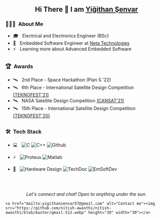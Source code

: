 <!-- Greeting Section -->

<h2> 
  <p align="center">
      Hi There 👋 I am 
      <a href="https://github.com/yigithansenvar">
      Yiğithan Şenvar
      </a>
  </p>
</h2>

<!-- ABOUT ME -->

<h3> 👨🏻‍💻 &nbsp;About Me </h3>

- 🎓 &nbsp; Electrical and Electronics Engineer (BSc)
- 💼 &nbsp; Embedded Software Engineer at <a href="https://www.neta.com.tr/" target="_blank"> Neta Technologies </a>
- ⚡  &nbsp; Learning more about Advanced Embedded Software

<h2> 
  <p align="center">
  </p>
</h2>

<!-- AWARDS -->

<h3> 🏆 &nbsp;Awards</h3>

- 🛰️ &nbsp; 2nd Place - Space Hackathon (Plan S '22) <a/>
- 🛰️ &nbsp; 6th Place - International Satellite Design Competition <a href="https://teknofest.org/en/competitions/competition/28"> (TEKNOFEST'21) <a/>
- 🛰️ &nbsp; NASA Satellite Design Competition  <a href="https://cansatcompetition.com" > (CANSAT'21) <a/>
- 🛰️ &nbsp; 15th Place - International Satellite Design Competition <a href="https://teknofest.org/en/competitions/competition/28"> (TEKNOFEST'20) <a/>


<h2> 
  <p align="center">
  </p>
</h2>

<!-- Tech Stack -->

<h3> 🛠 &nbsp;Tech Stack</h3>

- 💻 &nbsp;
  ![C](https://img.shields.io/badge/-Embedded%20C-000000?style=flat&logo=C)
  ![C++](https://img.shields.io/badge/-C++-000000?style=flat&logo=C%2B%2B&logoColor=00599C)
  ![Github](http://img.shields.io/badge/-Github-000000?style=flat&logo=Github&logoColor=green)
  
- ⚡ &nbsp;
  ![Proteus](https://img.shields.io/badge/-Proteus-000000?style=flat&logo=atom&logoColor=#66595C)
  ![Matlab](https://img.shields.io/badge/-Matlab-000000?style=flat&logo=matlab&logoColor=#A5915F)
  
- 🦾 &nbsp;
  ![Hardware Design](https://img.shields.io/badge/-Hardware%20Design-000000?style=flat)
  ![TechDoc](https://img.shields.io/badge/-Technical%20Documentation-000000?style=flat)
  ![EmSoftDev](https://img.shields.io/badge/-Embedded%20Software%20Development-000000?style=flat) 
 
  
<h2> 
  <p align="center">
  </p>
</h2>



<!-- Contact Section -->
<br/>
<p align="center">
  <i>Let's connect and chat! Open to anything under the sun.</i>

    <a href="mailto:yigithansenvar57@gmail.com" alt="Contact me"><img src="https://github.com/nitish-awasthi/nitish-awasthi/blob/master/gmail-512.webp" height="30" width="30"></a>
  </p>
  
